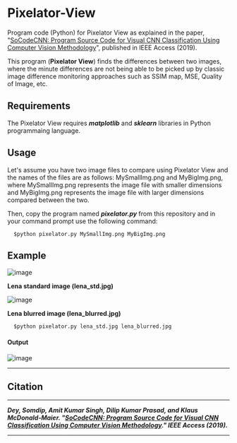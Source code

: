 # Pixelator-View
Program code (Python) for Pixelator View as explained in the paper, "[SoCodeCNN: Program Source Code for Visual CNN Classification Using Computer Vision Methodology](https://ieeexplore.ieee.org/document/8882216)", published in IEEE Access (2019).

This program (**Pixelator View**) finds the differences between two images, where the minute differences are not being able to be picked up by classic image difference monitoring approaches such as SSIM map, MSE, Quality of Image, etc.

## Requirements

The Pixelator View requires ***matplotlib*** and ***sklearn*** libraries in Python programmaing language.

## Usage

Let's assume you have two image files to compare using Pixelator View and the names of the files are as follows: MySmallImg.png and MyBigImg.png, where MySmallImg.png represents the image file with smaller dimensions and MyBigImg.png represents the image file with larger dimensions compared between the two.

Then, copy the program named ***pixelator.py*** from this repository and in your command prompt use the following command:

      $python pixelator.py MySmallImg.png MyBigImg.png

## Example

![image](https://user-images.githubusercontent.com/8515608/67832082-6b349980-fad8-11e9-86da-868e6e05e8e0.jpg)

**Lena standard image (lena_std.jpg)**

![image](https://user-images.githubusercontent.com/8515608/67832086-6e2f8a00-fad8-11e9-9e2b-f3177bf31121.jpg)

**Lena blurred image (lena_blurred.jpg)**

      $python pixelator.py lena_std.jpg lena_blurred.jpg

#### Output

![image](https://user-images.githubusercontent.com/8515608/67832094-71c31100-fad8-11e9-9434-aed69c4e25a8.png)

----------------------------------------------------------------------------

## Citation
***
***Dey, Somdip, Amit Kumar Singh, Dilip Kumar Prasad, and Klaus McDonald-Maier. "[SoCodeCNN: Program Source Code for Visual CNN Classification Using Computer Vision Methodology](https://ieeexplore.ieee.org/document/8882216)." IEEE Access (2019).***
***

